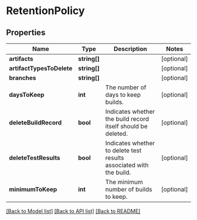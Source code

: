 # RetentionPolicy

## Properties
Name | Type | Description | Notes
------------ | ------------- | ------------- | -------------
**artifacts** | **string[]** |  | [optional] 
**artifactTypesToDelete** | **string[]** |  | [optional] 
**branches** | **string[]** |  | [optional] 
**daysToKeep** | **int** | The number of days to keep builds. | [optional] 
**deleteBuildRecord** | **bool** | Indicates whether the build record itself should be deleted. | [optional] 
**deleteTestResults** | **bool** | Indicates whether to delete test results associated with the build. | [optional] 
**minimumToKeep** | **int** | The minimum number of builds to keep. | [optional] 

[[Back to Model list]](../README.md#documentation-for-models) [[Back to API list]](../README.md#documentation-for-api-endpoints) [[Back to README]](../README.md)


